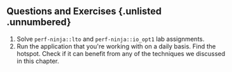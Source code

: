## Questions and Exercises {.unlisted .unnumbered}

[TODO]: update

1. Solve `perf-ninja::lto` and `perf-ninja::io_opt1` lab assignments.
2. Run the application that you're working with on a daily basis. Find the hotspot. Check if it can benefit from any of the techniques we discussed in this chapter.